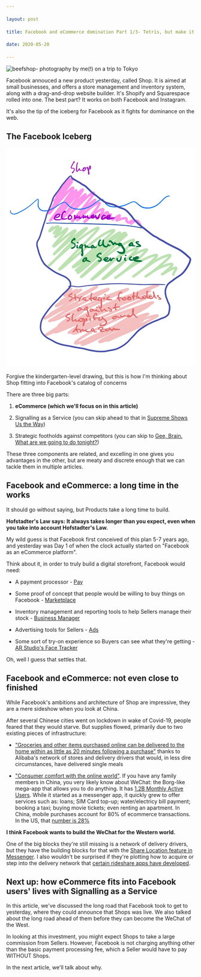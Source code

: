 ```yaml
---

layout: post

title: Facebook and eCommerce domination Part 1/3- Tetris, but make it $100 Billion

date: 2020-05-20

---
```


![beefshop- photography by me(!) on a trip to Tokyo](/assets/images/DSC04727.jpg)

Facebook annouced a new product yesterday, called Shop. It is aimed at small businesses, and offers a store management and inventory system, along with a drag-and-drop website builder. It's Shopify and Squarespace rolled into one. The best part? It works on both Facebook and Instagram.



It's also the tip of the iceberg for Facebook as it fights for dominance on the web. 



## The Facebook Iceberg

![faceberg](/assets/images/faceberg.jpg)



Forgive the kindergarten-level drawing, but this is how I'm thinking about Shop fitting into Facebook's catalog of concerns



There are three big parts:

1. **eCommerce (which we'll focus on in this article)**

2. Signalling as a Service (you can skip ahead to that in [Supreme Shows Us the Way](https://alexanderdou.com/blog/2020/05/29/FB-eCommerce-pt2))

3. Strategic footholds against competitors (you can skip to [Gee, Brain. What are we going to do tonight?](https://alexanderdou.com/blog/2020/07/01/FB-eCommerce-pt3))



These three components are related, and excelling in one gives you advantages in the other, but are meaty and discrete enough that we can tackle them in multiple articles.



## Facebook and eCommerce: a long time in the works

It should go without saying, but Products take a long time to build. 



**Hofstadter's Law says: It always takes longer than you expect, even when you take into account Hofstadter's Law.**



My wild guess is that Facebook first conceived of this plan 5-7 years ago, and yesterday was Day 1 of when the clock actually started on "Facebook as an eCommerce platform". 



Think about it, in order to truly build a digital storefront, Facebook would need:

* A payment processor - [Pay](https://pay.facebook.com/)

* Some proof of concept that people would be willing to buy things on Facebook - [Marketplace](https://about.fb.com/news/2016/10/introducing-marketplace-buy-and-sell-with-your-local-community/)

* Inventory management and reporting tools to help Sellers manage their stock - [Business Manager](https://business.facebook.com/)

* Advertising tools for Sellers - [Ads](https://www.facebook.com/business/ads)

* Some sort of try-on experience so Buyers can see what they're getting - [AR Studio's Face Tracker](https://developers.facebook.com/blog/post/2017/04/18/Introducing-Camera-Effects-Platform/)



Oh, well I guess that settles that.



## Facebook and eCommerce: not even close to finished 

While Facebook's ambitions and architecture of Shop are impressive, they are a mere sideshow when you look at China. 



After several Chinese cities went on lockdown in wake of Covid-19, people feared that they would starve. But supplies flowed, primarily due to two existing pieces of infrastructure:

* ["Groceries and other items purchased online can be delivered to the home within as little as 20 minutes following a purchase"](https://hbr.org/2020/03/delivery-technology-is-keeping-chinese-cities-afloat-through-coronavirus) thanks to Alibaba's network of stores and delivery drivers that would, in less dire circumstances, have delivered single meals

* ["Consumer comfort with the online world"](https://hbr.org/2020/03/delivery-technology-is-keeping-chinese-cities-afloat-through-coronavirus). If you have any family members in China, you very likely know about WeChat: the Borg-like mega-app that allows you to do anything. It has [1.2B Monthly Active Users](https://www.statista.com/statistics/255778/number-of-active-wechat-messenger-accounts/). While it started as a messenger app, it quickly grew to offer services such as: loans; SIM Card top-up; water/electricy bill payment; booking a taxi; buying movie tickets; even renting an apartment. In China, mobile purchases account for 80% of ecommerce transactions. In the US, that [number is 28%](https://www.statista.com/statistics/255778/number-of-active-wechat-messenger-accounts/)



**I think Facebook wants to build the WeChat for the Western world.**



One of the big blocks they're still missing is a network of delivery drivers, but they have the building blocks for that with the [Share Location feature in Messenger](https://about.fb.com/news/2017/03/introducing-live-location-in-messenger/). I also wouldn't be surprised if they're plotting how to acquire or step into the delivery network that [certain rideshare apps have developed](https://www.theverge.com/2020/5/18/21262316/doordash-pizza-profits-venture-capital-the-margins-ranjan-roy). 





## Next up: how eCommerce fits into Facebook users' lives with Signalling as a Service

In this article, we've discussed the long road that Facebook took to get to yesterday, where they could announce that Shops was live. We also talked about the long road ahead of them before they can become the WeChat of the West. 



In looking at this investment, you might expect Shops to take a large commission from Sellers. However, Facebook is not charging anything other than the basic payment processing fee, which a Seller would have to pay WITHOUT Shops. 



In the next article, we'll talk about why. 
